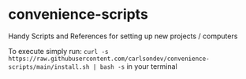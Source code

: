 # convenience-scripts
Handy Scripts and References for setting up new projects / computers

To execute simply run: `curl -s https://raw.githubusercontent.com/carlsondev/convenience-scripts/main/install.sh | bash -s` in your terminal
